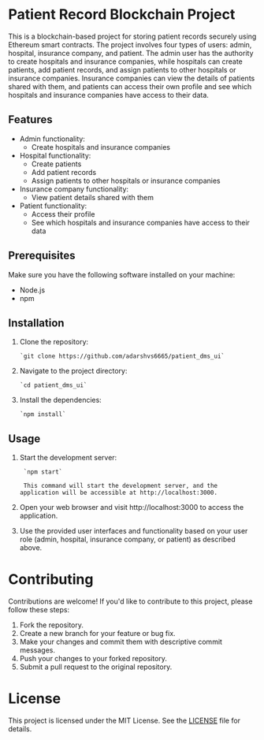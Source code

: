 # Patient Record Blockchain Project

This is a blockchain-based project for storing patient records securely using Ethereum smart contracts. The project involves four types of users: admin, hospital, insurance company, and patient. The admin user has the authority to create hospitals and insurance companies, while hospitals can create patients, add patient records, and assign patients to other hospitals or insurance companies. Insurance companies can view the details of patients shared with them, and patients can access their own profile and see which hospitals and insurance companies have access to their data.

## Features

- Admin functionality:
  - Create hospitals and insurance companies
- Hospital functionality:
  - Create patients
  - Add patient records
  - Assign patients to other hospitals or insurance companies
- Insurance company functionality:
  - View patient details shared with them
- Patient functionality:
  - Access their profile
  - See which hospitals and insurance companies have access to their data

## Prerequisites

Make sure you have the following software installed on your machine:

- Node.js
- npm

## Installation

1. Clone the repository:

   ```console
   `git clone https://github.com/adarshvs6665/patient_dms_ui`
2. Navigate to the project directory:

   ```console
   `cd patient_dms_ui`
3. Install the dependencies:

   ```console
   `npm install`

## Usage

1. Start the development server:

   ```console
    `npm start`

    This command will start the development server, and the application will be accessible at http://localhost:3000.

2. Open your web browser and visit http://localhost:3000 to access the application.

3. Use the provided user interfaces and functionality based on your user role (admin, hospital, insurance company, or patient) as described above.

# Contributing

Contributions are welcome! If you'd like to contribute to this project, please follow these steps:

1. Fork the repository.
2. Create a new branch for your feature or bug fix.
3. Make your changes and commit them with descriptive commit messages.
4. Push your changes to your forked repository.
5. Submit a pull request to the original repository.

# License

This project is licensed under the MIT License. See the [LICENSE](LICENSE) file for details.